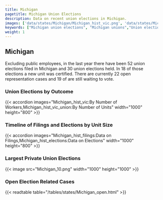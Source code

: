 ```yaml
---
title: Michigan
pagetitle: Michigan Union Elections
description: Data on recent union elections in Michigan.
images: ['data/states/Michigan/Michigan_hist_vic.png', 'data/states/Michigan/Michigan_hist_size.png', 'data/states/Michigan/Michigan_10.png']
keywords: ["Michigan union elections", "Michigan unions","Union elections"]
weight: 1
---
```

##  Michigan

Excluding public employees, in the last year there have been 52 union elections filed in Michigan and 30 union elections held. In 18 of those elections a new unit was certified. There are currently 22 open representation cases and 19 of are still waiting to vote.

### Union Elections by Outcome
{{< accordion images="Michigan_hist_vic:By Number of Workers,Michigan_hist_vic_union:By Number of Units" width="1000" height="800" >}}

### Timeline of Filings and Elections by Unit Size
{{< accordion images="Michigan_hist_filings:Data on Filings,Michigan_hist_elections:Data on Elections" width="1000" height="800" >}}

### Largest Private Union Elections
{{< image src="Michigan_10.png" width="1000" height="1000"  >}}

### Open Election Related Cases
{{< readtable table="/tables/states/Michigan_open.html" >}}

